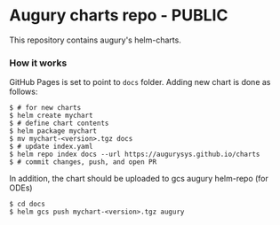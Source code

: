 # Augury charts repo - PUBLIC

This repository contains augury's helm-charts.

### How it works

GitHub Pages is set to point to `docs` folder.
Adding new chart is done as follows:

```console
$ # for new charts
$ helm create mychart 
$ # define chart contents
$ helm package mychart
$ mv mychart-<version>.tgz docs
$ # update index.yaml
$ helm repo index docs --url https://augurysys.github.io/charts
$ # commit changes, push, and open PR
```
In addition, the chart should be uploaded to gcs augury helm-repo (for ODEs)
```
$ cd docs
$ helm gcs push mychart-<version>.tgz augury
```
